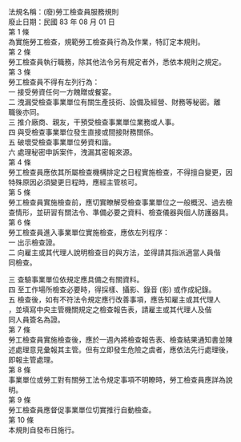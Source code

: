 法規名稱：(廢)勞工檢查員服務規則  
廢止日期：民國 83 年 08 月 01 日  
第 1 條  
為實施勞工檢查，規範勞工檢查員行為及作業，特訂定本規則。  
第 2 條  
勞工檢查員執行職務，除其他法令另有規定者外，悉依本規則之規定。  
第 3 條  
勞工檢查員不得有左列行為：  
一 接受勞資任何一方餽贈或餐宴。  
二 洩漏受檢查事業單位有關生產技術、設備及經營、財務等秘密。離  
職後亦同。  
三 推介廠商、親友，干預受檢查事業單位業務或人事。  
四 與受檢查事業單位發生直接或間接財務關係。  
五 破壞受檢查事業單位勞資和諧。  
六 處理秘密申訴案件，洩漏其密報來源。  
第 4 條  
勞工檢查員應依其所屬檢查機構排定之日程實施檢查，不得擅自變更，因  
特殊原因必須變更日程時，應經主管核可。  
第 5 條  
勞工檢查員實施檢查前，應切實瞭解受檢查事業單位之一般概況、過去檢  
查情形，並研習有關法令、準備必要之資料、檢查儀器與個人防護器具。  
第 6 條  
勞工檢查員進入事業單位實施檢查，應依左列程序：  
一 出示檢查證。  
二 向雇主或其代理人說明檢查目的與方法，並得請其指派適當人員偕  
同檢查。  


三 查驗事業單位依規定應具備之有關資料。  
四 至工作場所檢查必要時，得採樣、攝影、錄音 (影) 或作成紀錄。  
五 檢查後，如有不符法令規定應行改善事項，應告知雇主或其代理人  
，並填寫中央主管機關規定之檢查報告表，請雇主或其代理人及偕  
同人員簽名為證。  
第 7 條  
勞工檢查員實施檢查後，應於一週內將檢查報告表、檢查結果通知書並陳  
述處理意見彙報其主管。但有立即發生危險之虞者，應依法先行處理後，  
即報主管處理。  
第 8 條  
事業單位或勞工對有關勞工法令規定事項不明瞭時，勞工檢查員應詳為說  
明。  
第 9 條  
勞工檢查員應督促事業單位切實推行自動檢查。  
第 10 條  
本規則自發布日施行。  



